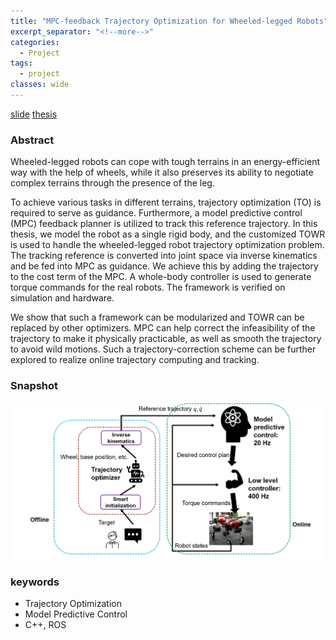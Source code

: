 ```yaml
---
title: "MPC-feedback Trajectory Optimization for Wheeled-legged Robots"
excerpt_separator: "<!--more-->"
categories:
  - Project
tags:
  - project
classes: wide
---
```


[slide][slide]
[thesis][thesis]

### Abstract

Wheeled-legged robots can cope with tough terrains in an energy-efficient way with the help of wheels, while it also preserves its ability to negotiate complex terrains through the presence of the leg.  

To achieve various tasks in different terrains, trajectory optimization (TO) is required to serve as guidance.  Furthermore, a model predictive control (MPC) feedback planner is utilized to track this reference trajectory. In this thesis, we model the robot as a single rigid body, and the customized TOWR is used to handle the wheeled-legged robot trajectory optimization problem.  The tracking reference is converted into joint space via inverse kinematics and be fed into MPC as guidance.  We achieve this by adding the trajectory to the cost term of  the  MPC.  A  whole-body  controller  is  used  to  generate  torque  commands  for the real robots.  The framework is verified on simulation and hardware.  

We show that such a framework can be modularized and TOWR can be replaced by other optimizers.   MPC  can  help  correct  the  infeasibility  of  the  trajectory  to  make  it physically practicable, as well as smooth the trajectory to avoid wild motions.  Such a trajectory-correction scheme can be further explored to realize online trajectory computing and tracking.

### Snapshot

![alt text](/assets/images/2020-10-30-semester-thesis.png "title")

### keywords

- Trajectory Optimization
- Model Predictive Control
- C++, ROS

[slide]: [https://about.2cni.com/assets/pdfs/semester_thesis_slide.pdf]
[thesis]: [https://about.2cni.com/assets/pdfs/semester_thesis.pdf]